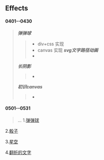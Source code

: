 ##  Effects 
#### 0401--0430
  > *__弹弹球__* 
  >> * div+css 实现
  >> * canvas 实现
  > *__svg文字路径动画__*
  >> *
  > *__长阴影__*
  >> *
  > *__初识canvas__*
  >> *
#### 0501--0531
  > ...
1.[弹弹球](https://onethousandandtwentyfour.github.io/effects/%e5%bc%b9%e5%bc%b9%e7%90%83/)

2.[骰子](https://onethousandandtwentyfour.github.io/effects/%e9%aa%b0%e5%ad%90/)

3.[星空](https://onethousandandtwentyfour.github.io/effects/%e6%98%9f%e7%a9%ba/)

4.[翻折的文字](https://onethousandandtwentyfour.github.io/effects/%e7%bf%bb%e6%8a%98%e7%9a%84%e6%96%87%e5%ad%97/)



